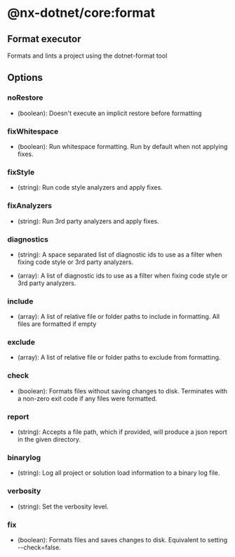 # @nx-dotnet/core:format

## Format executor

Formats and lints a project using the dotnet-format tool

## Options

### noRestore

- (boolean): Doesn&#39;t execute an implicit restore before formatting

### fixWhitespace

- (boolean): Run whitespace formatting. Run by default when not applying fixes.

### fixStyle

- (string): Run code style analyzers and apply fixes.

### fixAnalyzers

- (string): Run 3rd party analyzers and apply fixes.

### diagnostics

- (string): A space separated list of diagnostic ids to use as a filter when fixing code style or 3rd party analyzers.

- (array): A list of diagnostic ids to use as a filter when fixing code style or 3rd party analyzers.

### include

- (array): A list of relative file or folder paths to include in formatting. All files are formatted if empty

### exclude

- (array): A list of relative file or folder paths to exclude from formatting.

### check

- (boolean): Formats files without saving changes to disk. Terminates with a non-zero exit code if any files were formatted.

### report

- (string): Accepts a file path, which if provided, will produce a json report in the given directory.

### binarylog

- (string): Log all project or solution load information to a binary log file.

### verbosity

- (string): Set the verbosity level.

### fix

- (boolean): Formats files and saves changes to disk. Equivalent to setting --check=false.
